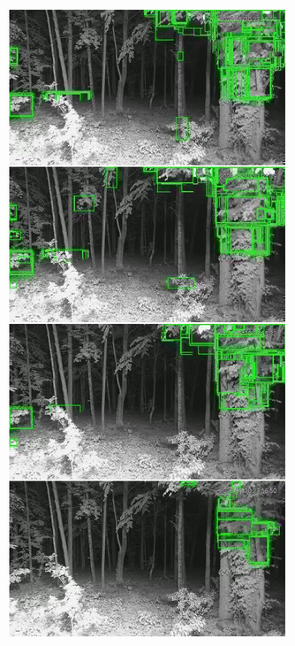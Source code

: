 ![20200530-222624-225629](in/20200530/20200530-222624-225629_0_.jpg)
![20200530-225634-232639](in/20200530/20200530-225634-232639_0_.jpg)
![20200530-232644-235649](in/20200530/20200530-232644-235649_0_.jpg)
![20200530-235654-000004](in/20200530/20200530-235654-000004_0_.jpg)
